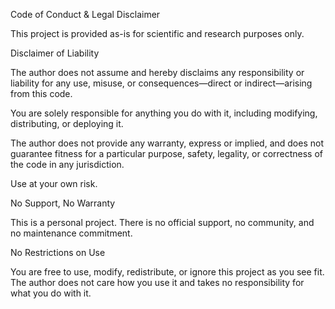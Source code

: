Code of Conduct & Legal Disclaimer

This project is provided as-is for scientific and research purposes only.

Disclaimer of Liability

The author does not assume and hereby disclaims any responsibility or liability for any use, misuse, or consequences—direct or indirect—arising from this code.

You are solely responsible for anything you do with it, including modifying, distributing, or deploying it.

The author does not provide any warranty, express or implied, and does not guarantee fitness for a particular purpose, safety, legality, or correctness of the code in any jurisdiction.

Use at your own risk.

No Support, No Warranty

This is a personal project. There is no official support, no community, and no maintenance commitment.

No Restrictions on Use

You are free to use, modify, redistribute, or ignore this project as you see fit. The author does not care how you use it and takes no responsibility for what you do with it.